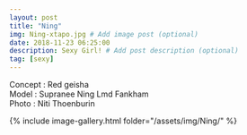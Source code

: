 ```yaml
---
layout: post
title: "Ning"
img: Ning-xtapo.jpg # Add image post (optional)
date: 2018-11-23 06:25:00
description: Sexy Girl! # Add post description (optional)
tag: [sexy]
---
```

Concept : Red geisha  
Model : Supranee Ning Lmd Fankham  
Photo : Niti Thoenburin            


{% include image-gallery.html folder="/assets/img/Ning/" %}
